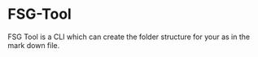 # FSG-Tool
FSG Tool is a CLI which can create the folder structure for your as in the mark down file.

